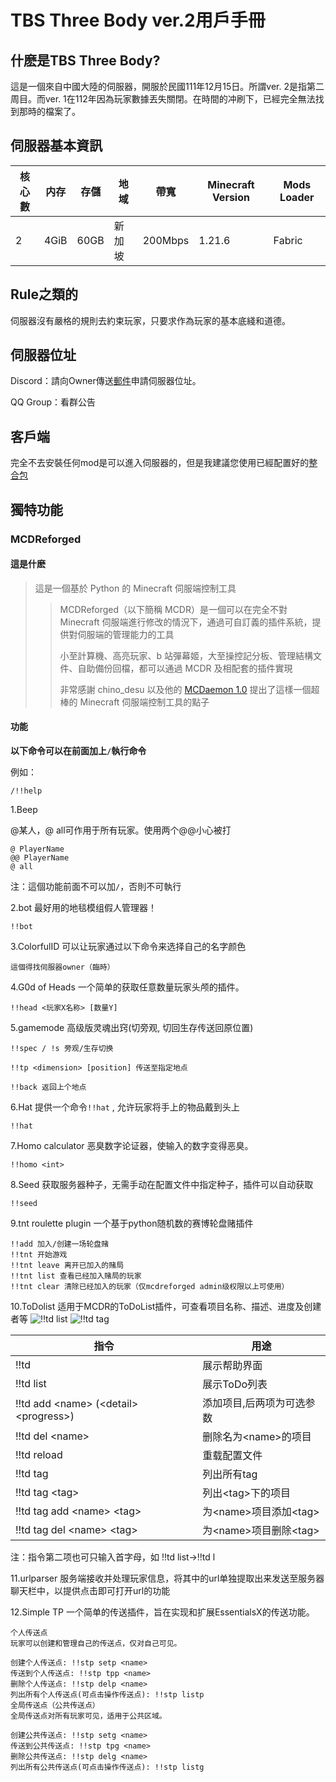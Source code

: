 # TBS Three Body ver.2用戶手冊

## 什麽是TBS Three Body?

這是一個來自中國大陸的伺服器，開服於民國111年12月15日。所謂ver. 2是指第二周目。而ver. 1在112年因為玩家數據丟失關閉。在時間的冲刷下，已經完全無法找到那時的檔案了。

## 伺服器基本資訊

| 核心數 | 内存 | 存儲 | 地域 | 帶寬 | Minecraft Version | Mods Loader |
|---|---|---|---|---|---|---|
| 2 | 4GiB | 60GB | 新加坡 | 200Mbps | 1.21.6 | Fabric |

## Rule之類的

伺服器沒有嚴格的規則去約束玩家，只要求作為玩家的基本底綫和道德。

## 伺服器位址
Discord：請向Owner傳送[郵件](mailto:hosinoeiji@gmail.com?subject=獲取伺服器ip位址&body=您好，我想加入您的伺服器。)申請伺服器位址。

QQ Group：看群公告

## 客戶端

完全不去安裝任何mod是可以進入伺服器的，但是我建議您使用已經配置好的[整合包](https://github.com/HosinoEJ/TBS-three-body-ver.2/releases/tag/ceach)

## 獨特功能

### MCDReforged

#### 這是什麽

> 這是一個基於 Python 的 Minecraft 伺服端控制工具
>
>>MCDReforged（以下簡稱 MCDR）是一個可以在完全不對 Minecraft 伺服端進行修改的情況下，通過可自訂義的插件系統，提供對伺服端的管理能力的工具
>>
>>小至計算機、高亮玩家、b 站彈幕姬，大至操控記分板、管理結構文件、自助備份回檔，都可以通過 MCDR 及相配套的插件實現
>>
>>非常感謝 chino_desu 以及他的 [MCDaemon 1.0](https://github.com/kafuuchino-desu/MCDaemon) 提出了這樣一個超棒的 Minecraft 伺服端控制工具的點子

#### 功能

**以下命令可以在前面加上```/```執行命令**

例如：
```
/!!help
```

1.Beep

@某人，@ all可作用于所有玩家。使用两个@@小心被打
```
@ PlayerName
@@ PlayerName
@ all
```
注：這個功能前面不可以加```/```，否則不可執行

2.bot
最好用的地毯模组假人管理器！
```
!!bot
```

3.ColorfulID
可以让玩家通过以下命令来选择自己的名字颜色
```
這個得找伺服器owner（臨時）
```

4.G0d of Heads
一个简单的获取任意数量玩家头颅的插件。
```
!!head <玩家X名称> [数量Y]
```
5.gamemode
高级版灵魂出窍(切旁观, 切回生存传送回原位置)
```
!!spec / !s 旁观/生存切换

!!tp <dimension> [position] 传送至指定地点

!!back 返回上个地点
```

6.Hat
提供一个命令```!!hat``` , 允许玩家将手上的物品戴到头上
```
!!hat
```

7.Homo calculator
恶臭数字论证器，使输入的数字变得恶臭。
```
!!homo <int>
```

8.Seed
获取服务器种子，无需手动在配置文件中指定种子，插件可以自动获取
```
!!seed
```

9.tnt roulette plugin
一个基于python随机数的赛博轮盘赌插件
```
!!add 加入/创建一场轮盘赌
!!tnt 开始游戏
!!tnt leave 离开已加入的赌局
!!tnt list 查看已经加入赌局的玩家
!!tnt clear 清除已经加入的玩家（仅mcdreforged admin级权限以上可使用）
```

10.ToDolist
适用于MCDR的ToDoList插件，可查看项目名称、描述、进度及创建者等
![!!td list](https://raw.githubusercontent.com/Flash-Z/MCDR-ToDoList/main/assets/Snipaste_2023-03-19_10-01-20.png)
![!!td tag](https://raw.githubusercontent.com/Flash-Z/MCDR-ToDoList/main/assets/Snipaste_2023-03-19_10-01-54.png)

| 指令 | 用途 |
| --- | --- |
| !!td | 展示帮助界面 |
| !!td list | 展示ToDo列表 |
| !!td add \<name> (\<detail> \<progress>) | 添加项目,后两项为可选参数 |
| !!td del \<name> | 删除名为\<name>的项目 |
| !!td reload | 重载配置文件 |
| !!td tag | 列出所有tag |
| !!td tag \<tag> | 列出\<tag>下的项目 |
| !!td tag add \<name> \<tag> | 为\<name>项目添加\<tag> |
| !!td tag del \<name> \<tag> | 为\<name>项目删除\<tag> |

注：指令第二项也可只输入首字母，如 !!td list->!!td l

11.urlparser
服务端接收并处理玩家信息，将其中的url单独提取出来发送至服务器聊天栏中，以提供点击即可打开url的功能

12.Simple TP
一个简单的传送插件，旨在实现和扩展EssentialsX的传送功能。
```
个人传送点
玩家可以创建和管理自己的传送点，仅对自己可见。

创建个人传送点: !!stp setp <name>
传送到个人传送点: !!stp tpp <name>
删除个人传送点: !!stp delp <name>
列出所有个人传送点(可点击操作传送点): !!stp listp
全局传送点（公共传送点）
全局传送点对所有玩家可见，适用于公共区域。

创建公共传送点: !!stp setg <name>
传送到公共传送点: !!stp tpg <name>
删除公共传送点: !!stp delg <name>
列出所有公共传送点(可点击操作传送点): !!stp listg
```
